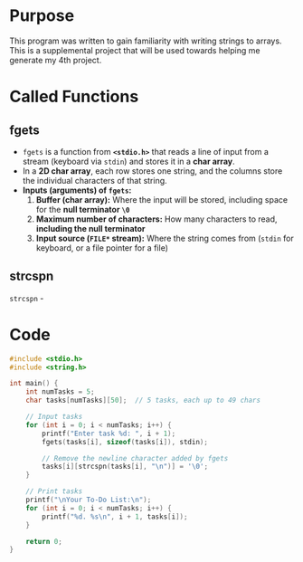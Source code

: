 # Purpose
This program was written to gain familiarity with writing strings to arrays. This is a supplemental project that will be used towards helping me generate my 4th project.

# Called Functions
## fgets
- `fgets` is a function from **`<stdio.h>`** that reads a line of input from a stream (keyboard via `stdin`) and stores it in a **char array**.  
- In a **2D char array**, each row stores one string, and the columns store the individual characters of that string.  
- **Inputs (arguments) of `fgets`:**  
  1. **Buffer (char array):** Where the input will be stored, including space for the **null terminator `\0`**  
  2. **Maximum number of characters:** How many characters to read, **including the null terminator**  
  3. **Input source (`FILE*` stream):** Where the string comes from (`stdin` for keyboard, or a file pointer for a file)


## strcspn
`strcspn` - 

# Code
```c
#include <stdio.h>
#include <string.h>

int main() {
    int numTasks = 5;
    char tasks[numTasks][50];  // 5 tasks, each up to 49 chars

    // Input tasks
    for (int i = 0; i < numTasks; i++) {
        printf("Enter task %d: ", i + 1);
        fgets(tasks[i], sizeof(tasks[i]), stdin);

        // Remove the newline character added by fgets
        tasks[i][strcspn(tasks[i], "\n")] = '\0';
    }

    // Print tasks
    printf("\nYour To-Do List:\n");
    for (int i = 0; i < numTasks; i++) {
        printf("%d. %s\n", i + 1, tasks[i]);
    }

    return 0;
}
```
